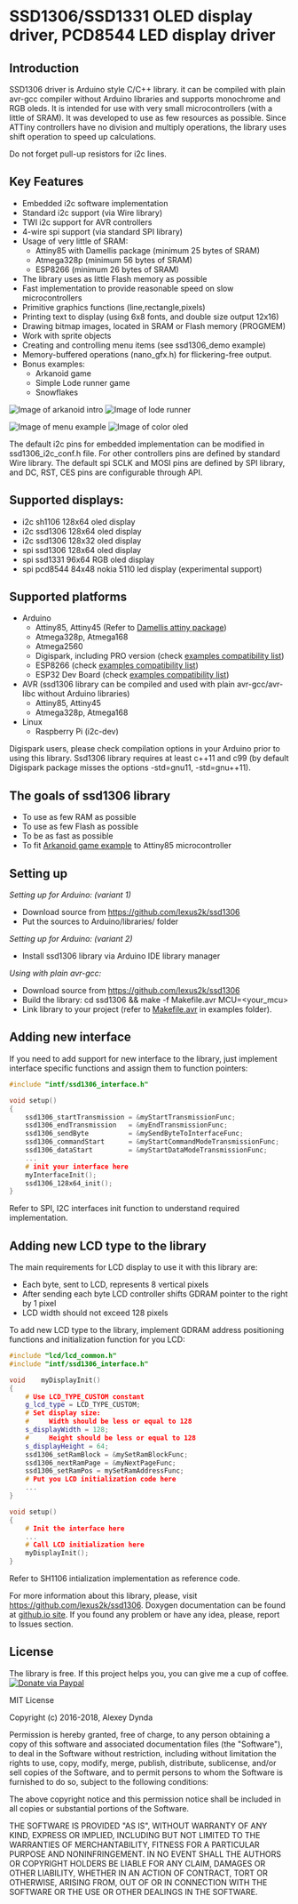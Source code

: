 # SSD1306/SSD1331 OLED display driver, PCD8544 LED display driver

## Introduction

SSD1306 driver is Arduino style C/C++ library. it can be compiled with plain avr-gcc compiler
without Arduino libraries and supports monochrome and RGB oleds. It is intended for use with
very small microcontrollers (with a little of SRAM). It was developed to use as
few resources as possible. Since ATTiny controllers have no division and multiply
operations, the library uses shift operation to speed up calculations.

Do not forget pull-up resistors for i2c lines.

## Key Features

 * Embedded i2c software implementation
 * Standard i2c support (via Wire library)
 * TWI i2c support for AVR controllers
 * 4-wire spi support (via standard SPI library)
 * Usage of very little of SRAM:
   * Attiny85 with Damellis package (minimum 25 bytes of SRAM)
   * Atmega328p (minimum 56 bytes of SRAM)
   * ESP8266 (minimum 26 bytes of SRAM)
 * The library uses as little Flash memory as possible
 * Fast implementation to provide reasonable speed on slow microcontrollers
 * Primitive graphics functions (line,rectangle,pixels)
 * Printing text to display (using 6x8 fonts, and double size output 12x16)
 * Drawing bitmap images, located in SRAM or Flash memory (PROGMEM)
 * Work with sprite objects
 * Creating and controlling menu items (see ssd1306_demo example)
 * Memory-buffered operations (nano_gfx.h) for flickering-free output.
 * Bonus examples:
   * Arkanoid game
   * Simple Lode runner game
   * Snowflakes

![Image of arkanoid intro](https://github.com/lexus2k/ssd1306/blob/master/examples/arkanoid/screenshots/introscreen.png)
![Image of lode runner](https://github.com/lexus2k/ssd1306/blob/master/examples/lode_runner/screenshots/main_screen.png)

![Image of menu example](https://github.com/lexus2k/ssd1306/blob/master/examples/ssd1306_demo/screenshots/mainmenu_top.png)
![Image of color oled](https://github.com/lexus2k/ssd1306/blob/master/examples/ssd1331_demo/screenshots/fonts.png)

The default i2c pins for embedded implementation can be modified in ssd1306_i2c_conf.h file.
For other controllers pins are defined by standard Wire library.
The default spi SCLK and MOSI pins are defined by SPI library, and DC, RST, CES pins are
configurable through API.

## Supported displays:
 * i2c sh1106 128x64 oled display
 * i2c ssd1306 128x64 oled display
 * i2c ssd1306 128x32 oled display
 * spi ssd1306 128x64 oled display
 * spi ssd1331 96x64 RGB oled display
 * spi pcd8544 84x48 nokia 5110 led display (experimental support)

## Supported platforms

 * Arduino
   * Attiny85, Attiny45 (Refer to [Damellis attiny package](https://raw.githubusercontent.com/damellis/attiny/ide-1.6.x-boards-manager/package_damellis_attiny_index.json))
   * Atmega328p, Atmega168
   * Atmega2560
   * Digispark, including PRO version (check [examples compatibility list](examples/Digispark_compatibility.txt))
   * ESP8266 (check [examples compatibility list](examples/ESP8266_compatibility.txt))
   * ESP32 Dev Board (check [examples compatibility list](examples/ESP8266_compatibility.txt))
 * AVR (ssd1306 library can be compiled and used with plain avr-gcc/avr-libc without Arduino libraries)
   * Attiny85, Attiny45
   * Atmega328p, Atmega168
 * Linux
   * Raspberry Pi (i2c-dev)

Digispark users, please check compilation options in your Arduino prior to using this library.
Ssd1306 library requires at least c++11 and c99 (by default Digispark package misses the options
-std=gnu11, -std=gnu++11).

## The goals of ssd1306 library

 * To use as few RAM as possible
 * To use as few Flash as possible
 * To be as fast as possible
 * To fit [Arkanoid game example](examples/arkanoid) to Attiny85 microcontroller

## Setting up

*Setting up for Arduino: (variant 1)*
 * Download source from https://github.com/lexus2k/ssd1306
 * Put the sources to Arduino/libraries/ folder

*Setting up for Arduino: (variant 2)*
 * Install ssd1306 library via Arduino IDE library manager

*Using with plain avr-gcc:*
 * Download source from https://github.com/lexus2k/ssd1306
 * Build the library: cd ssd1306 && make -f Makefile.avr MCU=<your_mcu>
 * Link library to your project (refer to [Makefile.avr](examples/Makefile.avr) in examples folder).



## Adding new interface

If you need to add support for new interface to the library, just implement
interface specific functions and assign them to function pointers:

```cpp
#include "intf/ssd1306_interface.h"

void setup()
{
    ssd1306_startTransmission = &myStartTransmissionFunc;
    ssd1306_endTransmission   = &myEndTransmissionFunc;
    ssd1306_sendByte          = &mySendByteToInterfaceFunc;
    ssd1306_commandStart      = &myStartCommandModeTransmissionFunc;
    ssd1306_dataStart         = &myStartDataModeTransmissionFunc;
    ...
    # init your interface here
    myInterfaceInit();
    ssd1306_128x64_init();
}
```
Refer to SPI, I2C interfaces init function to understand required implementation.

## Adding new LCD type to the library

The main requirements for LCD display to use it with this library are:

 * Each byte, sent to LCD, represents 8 vertical pixels
 * After sending each byte LCD controller shifts GDRAM pointer to the right by 1 pixel
 * LCD width should not exceed 128 pixels

To add new LCD type to the library, implement GDRAM address positioning functions and
initialization function for you LCD:

```cpp
#include "lcd/lcd_common.h"
#include "intf/ssd1306_interface.h"

void    myDisplayInit()
{
    # Use LCD_TYPE_CUSTOM constant
    g_lcd_type = LCD_TYPE_CUSTOM;
    # Set display size:
    #     Width should be less or equal to 128
    s_displayWidth = 128;
    #     Height should be less or equal to 128
    s_displayHeight = 64;
    ssd1306_setRamBlock = &mySetRamBlockFunc;
    ssd1306_nextRamPage = &myNextPageFunc;
    ssd1306_setRamPos = mySetRamAddressFunc;
    # Put you LCD initialization code here
    ...
}

void setup()
{
    # Init the interface here
    ...
    # Call LCD initialization here
    myDisplayInit();
}
```
Refer to SH1106 intialization implementation as reference code.

For more information about this library, please, visit https://github.com/lexus2k/ssd1306.
Doxygen documentation can be found at [github.io site](http://lexus2k.github.io/ssd1306).
If you found any problem or have any idea, please, report to Issues section.

## License

The library is free. If this project helps you, you can give me a cup of coffee.
[![Donate via Paypal](https://img.shields.io/badge/Donate-PayPal-green.svg)](https://www.paypal.me/lexus2k)


MIT License

Copyright (c) 2016-2018, Alexey Dynda

Permission is hereby granted, free of charge, to any person obtaining a copy
of this software and associated documentation files (the "Software"), to deal
in the Software without restriction, including without limitation the rights
to use, copy, modify, merge, publish, distribute, sublicense, and/or sell
copies of the Software, and to permit persons to whom the Software is
furnished to do so, subject to the following conditions:

The above copyright notice and this permission notice shall be included in all
copies or substantial portions of the Software.

THE SOFTWARE IS PROVIDED "AS IS", WITHOUT WARRANTY OF ANY KIND, EXPRESS OR
IMPLIED, INCLUDING BUT NOT LIMITED TO THE WARRANTIES OF MERCHANTABILITY,
FITNESS FOR A PARTICULAR PURPOSE AND NONINFRINGEMENT. IN NO EVENT SHALL THE
AUTHORS OR COPYRIGHT HOLDERS BE LIABLE FOR ANY CLAIM, DAMAGES OR OTHER
LIABILITY, WHETHER IN AN ACTION OF CONTRACT, TORT OR OTHERWISE, ARISING FROM,
OUT OF OR IN CONNECTION WITH THE SOFTWARE OR THE USE OR OTHER DEALINGS IN THE
SOFTWARE.


